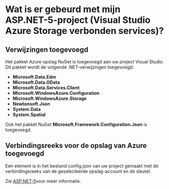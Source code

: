 <properties
    pageTitle="Wat is er gebeurd met mijn ASP.NET-5-project (Visual Studio verbonden services) | Microsoft Azure-opslag"
    description="Wordt beschreven wat gebeurt er als de verbinding met een account Azure opslag in een Visual Studio ASP.NET-5-project Visual Studio met services verbonden"
    services="storage"
    documentationCenter=""
    authors="TomArcher"
    manager="douge"
    editor=""/>

<tags
    ms.service="storage"
    ms.workload="web"
    ms.tgt_pltfrm="vs-what-happened"
    ms.devlang="na"
    ms.topic="article"
    ms.date="08/15/2016"
    ms.author="tarcher"/>

# <a name="what-happened-to-my-aspnet-5-project-visual-studio-azure-storage-connected-services"></a>Wat is er gebeurd met mijn ASP.NET-5-project (Visual Studio Azure Storage verbonden services)?

## <a name="references-added"></a>Verwijzingen toegevoegd

Het pakket Azure opslag NuGet is toegevoegd aan uw project Visual Studio.  
Dit pakket wordt de volgende .NET-verwijzingen toegevoegd:

- **Microsoft.Data.Edm**
- **Microsoft.Data.OData**
- **Microsoft.Data.Services.Client**
- **Microsoft.WindowsAzure.Configuration**
- **Microsoft.WindowsAzure.Storage**
- **Newtonsoft.Json**
- **System.Data**
- **System.Spatial**

Ook het pakket NuGet **Microsoft.Framework.Configuration.Json** is toegevoegd.

## <a name="connection-string-for-azure-storage-added"></a>Verbindingsreeks voor de opslag van Azure toegevoegd
Een element is in het bestand config.json van uw project gemaakt met de verbindingsreeks van de geselecteerde opslag-account en de sleutel.

Zie [ASP.NET-5](http://www.asp.net/vnext)voor meer informatie.
